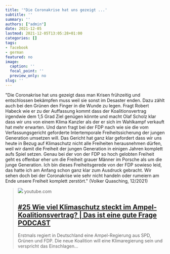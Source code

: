 ```yaml
---
title: '"Die Coronakrise hat uns gezeigt ...'
subtitle: ''
summary: ''
authors: ["admin"]
date: 2021-12-05
lastmod: 2021-12-05T13:05:28+01:00
categories: []
tags:
- facebook
- german
featured: no
image:
  caption: ''
  focal_point: ''
  preview_only: no
slug: ''
---
```

"Die Coronakrise hat uns gezeigt dass man Krisen frühzeitig und entschlossen bekämpfen muss weil sie sonst im Desaster enden. Dazu zählt auch bei den Grünen den Finger in die Wunde zu legen. Fragt Robert Habeck wie er zu der Auffassung kommt dass der Koalitionsvertrag irgendwie dem 1,5 Grad Ziel genügen könnte und macht Olaf Scholz klar dass wir uns von einem Klima Kanzler als der er sich im Wahlkampf verkauft hat mehr erwarten. Und dann fragt bei der FDP nach wie sie die vom Verfassungsgericht geforderte Intertemporale Freiheitssicherung der jungen Generation umsetzen will. Das Gericht hat ganz klar gefordert dass wir uns heute in Bezug auf Klimaschutz nicht alle Freiheiten herausnehmen dürfen, weil wir damit die Freiheit der jungen Generation in einigen Jahren komplett aufs Spiel setzen. Genau bei der von der FDP so hoch gelobten Freiheit geht es offenbar eher um die Freiheit grauer Männer im Porsche als um die junge Generation. Ich bin dieses Freiheitsgerede von der FDP sowieso leid, das hatte ich am Anfang schon ganz klar zum Ausdruck gebracht. Wir sehen doch bei der Coronakrise wie sehr nicht handeln oder rumeiern am Ende unsere Freiheit komplett zerstört." (Volker Quasching, 12/2021)
> [![](https://i.ytimg.com/vi/cu0tf7eGPF8/maxresdefault.jpg)](https://www.youtube.com/watch?v=cu0tf7eGPF8)
> youtube.com
> ## [#25 Wie viel Klimaschutz steckt im Ampel-Koalitionsvertrag? | Das ist eine gute Frage PODCAST](https://www.youtube.com/watch?v=cu0tf7eGPF8)
>
>Erstmals regiert in Deutschland eine Ampel-Regierung aus SPD, Grünen und FDP. Die neue Koalition will eine Klimaregierung sein und verspricht das Einschlagen...



